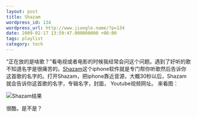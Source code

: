 ```yaml
---
layout: post
title: Shazam
wordpress_id: 134
wordpress_url: http://www.jiangle.name/?p=134
date: 2009-02-17 13:59:47.000000000 +08:00
tags: playlist
category: tech
---
```

“正在放的是啥歌？”看电视或者电影的时候我经常会问这个问题。遇到了好听的歌不知道名字是很痛苦的。[Shazam](http://www.shazam.com/)这个iphone软件就是专门帮你听歌然后告诉你这首歌的名字的。打开Shazam，把iphone靠近音源，大概30秒以后，Shazam就会告诉你这首歌的名字，专辑名字，封面， Youtube视频网址。
来看图：

![Shazam结果](http://i.jiangle.name/wp-content/uploads/2009/02/img_0003.png)

很酷，是不是？
